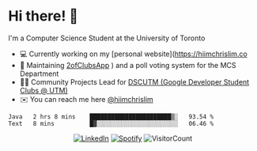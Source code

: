 # Hi there! 👋
I'm a Computer Science Student at the University of Toronto

- 💻 Currently working on my [personal website](https://hiimchrislim.co
- 🔨 Maintaining [2ofClubsApp](https://github.com/2ofClubsApp) ) and a poll voting system for the MCS Department
- 👨‍💻 Community Projects Lead for [DSCUTM (Google Developer Student Clubs @ UTM)](https://dscutm.com)
- ✉️ You can reach me here [@hiimchrislim](mailto:hello@hiimchrislim.co)

<!--START_SECTION:waka-->
```text
Java   2 hrs 8 mins    ███████████████████████▒░   93.54 % 
Text   8 mins          █▓░░░░░░░░░░░░░░░░░░░░░░░   06.46 % 
```
<!--END_SECTION:waka-->

<div align="center">
<a href="https://www.linkedin.com/in/hiimchrislim" target="_blank"><img src="https://img.shields.io/badge/LinkedIn-%230077B5.svg?&style=flat-square&logo=linkedin&logoColor=white" alt="LinkedIn"></a>
<a href="https://open.spotify.com/user/hiimchrislim" target="_blank"><img src="https://img.shields.io/badge/Spotify-%231ED760.svg?&style=flat-square&logo=spotify&logoColor=white" alt="Spotify"></a>
<img src="https://visitor-badge.glitch.me/badge?page_id=hiimchrislim.visitor-badge" alt="VisitorCount">
</div>
